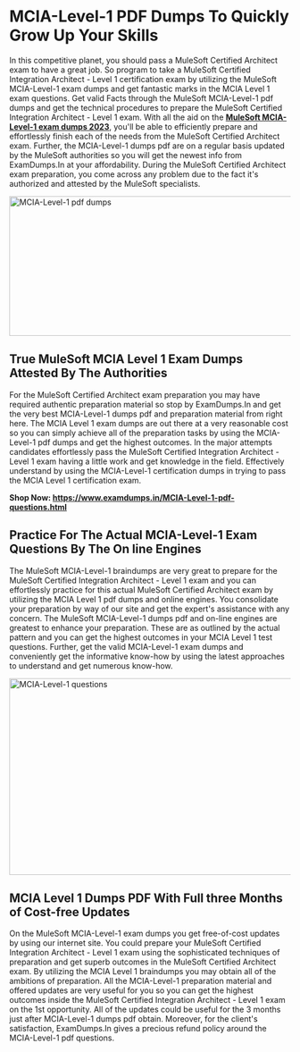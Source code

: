 <h1><strong>MCIA-Level-1 PDF Dumps To Quickly Grow Up Your Skills</strong></h1>
<p>In this competitive planet, you should pass a MuleSoft Certified Architect exam to have a great job. So program to take a MuleSoft Certified Integration Architect - Level 1 certification exam by utilizing the MuleSoft MCIA-Level-1 exam dumps and get fantastic marks in the MCIA Level 1 exam questions. Get valid Facts through the MuleSoft MCIA-Level-1 pdf dumps and get the technical procedures to prepare the MuleSoft Certified Integration Architect - Level 1 exam. With all the aid on the <strong><a href="https://www.examdumps.in/MCIA-Level-1-pdf-questions.html">MuleSoft MCIA-Level-1 exam dumps 2023</a></strong>, you'll be able to efficiently prepare and effortlessly finish each of the needs from the MuleSoft Certified Architect exam. Further, the MCIA-Level-1 dumps pdf are on a regular basis updated by the MuleSoft authorities so you will get the newest info from ExamDumps.In at your affordability. During the MuleSoft Certified Architect exam preparation, you come across any problem due to the fact it's authorized and attested by the MuleSoft specialists.</p>
<p><img src="https://i.ibb.co/zxJwW90/Copy-of-Online-Classes-Twitter-header-post-Made-with-Poster-My-Wall-1.png" alt="MCIA-Level-1 pdf dumps" width="750" height="250" /></p>
<h2><strong>True MuleSoft MCIA Level 1 Exam Dumps Attested By The Authorities</strong></h2>
<p>For the MuleSoft Certified Architect exam preparation you may have required authentic preparation material so stop by ExamDumps.In and get the very best MCIA-Level-1 dumps pdf and preparation material from right here. The MCIA Level 1 exam dumps are out there at a very reasonable cost so you can simply achieve all of the preparation tasks by using the MCIA-Level-1 pdf dumps and get the highest outcomes. In the major attempts candidates effortlessly pass the MuleSoft Certified Integration Architect - Level 1 exam having a little work and get knowledge in the field. Effectively understand by using the MCIA-Level-1 certification dumps in trying to pass the MCIA Level 1 certification exam.</p>
<p><strong>Shop Now:&nbsp;<a href="https://www.examdumps.in/MCIA-Level-1-pdf-questions.html">https://www.examdumps.in/MCIA-Level-1-pdf-questions.html</a></strong></p>
<h2><strong>Practice For The Actual MCIA-Level-1 Exam Questions By The On line Engines</strong></h2>
<p>The MuleSoft MCIA-Level-1 braindumps are very great to prepare for the MuleSoft Certified Integration Architect - Level 1 exam and you can effortlessly practice for this actual MuleSoft Certified Architect exam by utilizing the MCIA Level 1 pdf dumps and online engines. You consolidate your preparation by way of our site and get the expert's assistance with any concern. The MuleSoft MCIA-Level-1 dumps pdf and on-line engines are greatest to enhance your preparation. These are as outlined by the actual pattern and you can get the highest outcomes in your MCIA Level 1 test questions. Further, get the valid MCIA-Level-1 exam dumps and conveniently get the informative know-how by using the latest approaches to understand and get numerous know-how.</p>
<p><a href="https://www.examdumps.in/MCIA-Level-1-pdf-questions.html"><img src="https://i.ibb.co/QkNtdwY/Copy-of-Zoom-Online-Classes-Facebook-Share-Po-Made-with-Poster-My-Wall-1.jpg" alt="MCIA-Level-1 questions" width="670" height="352" /></a></p>
<h2><strong>MCIA Level 1 Dumps PDF With Full three Months of Cost-free Updates</strong></h2>
<p>On the MuleSoft MCIA-Level-1 exam dumps you get free-of-cost updates by using our internet site. You could prepare your MuleSoft Certified Integration Architect - Level 1 exam using the sophisticated techniques of preparation and get superb outcomes in the MuleSoft Certified Architect exam. By utilizing the MCIA Level 1 braindumps you may obtain all of the ambitions of preparation. All the MCIA-Level-1 preparation material and offered updates are very useful for you so you can get the highest outcomes inside the MuleSoft Certified Integration Architect - Level 1 exam on the 1st opportunity. All of the updates could be useful for the 3 months just after MCIA-Level-1 dumps pdf obtain. Moreover, for the client's satisfaction, ExamDumps.In gives a precious refund policy around the MCIA-Level-1 pdf questions.</p>
